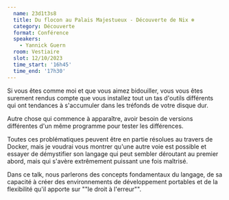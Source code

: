 ```yaml
---
  name: 23d1t3s8
  title: Du flocon au Palais Majestueux - Découverte de Nix ❄️
  category: Découverte
  format: Conférence
  speakers: 
    - Yannick Guern
  room: Vestiaire
  slot: 12/10/2023
  time_start: '16h45'
  time_end: '17h30'
---
```

Si vous êtes comme moi et que vous aimez bidouiller, vous vous êtes surement rendus compte que vous installez tout un tas d'outils différents qui ont tendances à s'accumuler dans les tréfonds de votre disque dur.

Autre chose qui commence à apparaître, avoir besoin de versions différentes d'un même programme pour tester les différences.

Toutes ces problématiques peuvent être en partie résolues au travers de Docker, mais je voudrai vous montrer qu'une autre voie est possible et essayer de démystifier son langage qui peut sembler déroutant au premier abord, mais qui s'avère extrêmement puissant une fois maîtrisé.

Dans ce talk, nous parlerons des concepts fondamentaux du langage, de sa capacité à créer des environnements de développement portables et de la flexibilité qu'il apporte sur ""le droit à l'erreur"".

 
